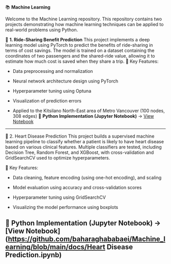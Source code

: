 📚 **Machine Learning**

Welcome to the Machine Learning repository. This repository contains two projects demonstrating how machine learning techniques can be applied to real-world problems using Python.


🔗 **1. Ride-Sharing Benefit Prediction**
This project implements a deep learning model using PyTorch to predict the benefits of ride-sharing in terms of cost savings. The model is trained on a dataset containing the coordinates of two passengers and the shared-ride value, allowing it to estimate how much cost is saved when they share a trip.
🧪 Key Features:

- Data preprocessing and normalization

- Neural network architecture design using PyTorch

- Hyperparameter tuning using Optuna

- Visualization of prediction errors

- Applied to the Kitsilano North-East area of Metro Vancouver (100 nodes, 308 edges)
🐍 **Python Implementation (Jupyter Notebook)** → [View Notebook](https://github.com/baharaghababaei/Machine_learning/blob/main/docs/Kitsilano_East.ipynb)  
-----------------------------------------------------------------------------------------------------------------------------------------------------------------
🔗 2. Heart Disease Prediction
This project builds a supervised machine learning pipeline to classify whether a patient is likely to have heart disease based on various clinical features.
Multiple classifiers are tested, including Decision Tree, Random Forest, and XGBoost, with cross-validation and GridSearchCV used to optimize hyperparameters.

🧪 Key Features:

- Data cleaning, feature encoding (using one-hot encoding), and scaling

- Model evaluation using accuracy and cross-validation scores

- Hyperparameter tuning using GridSearchCV

- Visualizing the model performance using boxplots

🐍 **Python Implementation (Jupyter Notebook)** → [View Notebook](https://github.com/baharaghababaei/Machine_learning/blob/main/docs/Heart Disease Prediction.ipynb)  
-----------------------------------------------------------------------------------------------------------------------------------------------------------------------
